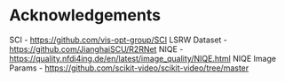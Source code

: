 # Acknowledgements
SCI - https://github.com/vis-opt-group/SCI
LSRW Dataset - https://github.com/JianghaiSCU/R2RNet
NIQE - https://quality.nfdi4ing.de/en/latest/image_quality/NIQE.html
NIQE Image Params - https://github.com/scikit-video/scikit-video/tree/master